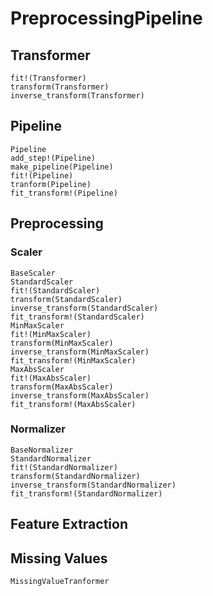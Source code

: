 # PreprocessingPipeline

## Transformer
```@docs
fit!(Transformer)
transform(Transformer)
inverse_transform(Transformer)
```

## Pipeline
```@docs
Pipeline
add_step!(Pipeline)
make_pipeline(Pipeline)
fit!(Pipeline)
tranform(Pipeline)
fit_transform!(Pipeline)
```

## Preprocessing
### Scaler
```@docs
BaseScaler
StandardScaler
fit!(StandardScaler)
transform(StandardScaler)
inverse_transform(StandardScaler)
fit_transform!(StandardScaler)
MinMaxScaler
fit!(MinMaxScaler)
transform(MinMaxScaler)
inverse_transform(MinMaxScaler)
fit_transform!(MinMaxScaler)
MaxAbsScaler
fit!(MaxAbsScaler)
transform(MaxAbsScaler)
inverse_transform(MaxAbsScaler)
fit_transform!(MaxAbsScaler)
```
### Normalizer
```@docs
BaseNormalizer
StandardNormalizer
fit!(StandardNormalizer)
transform(StandardNormalizer)
inverse_transform(StandardNormalizer)
fit_transform!(StandardNormalizer)
```

## Feature Extraction

## Missing Values
```@docs
MissingValueTranformer
```

